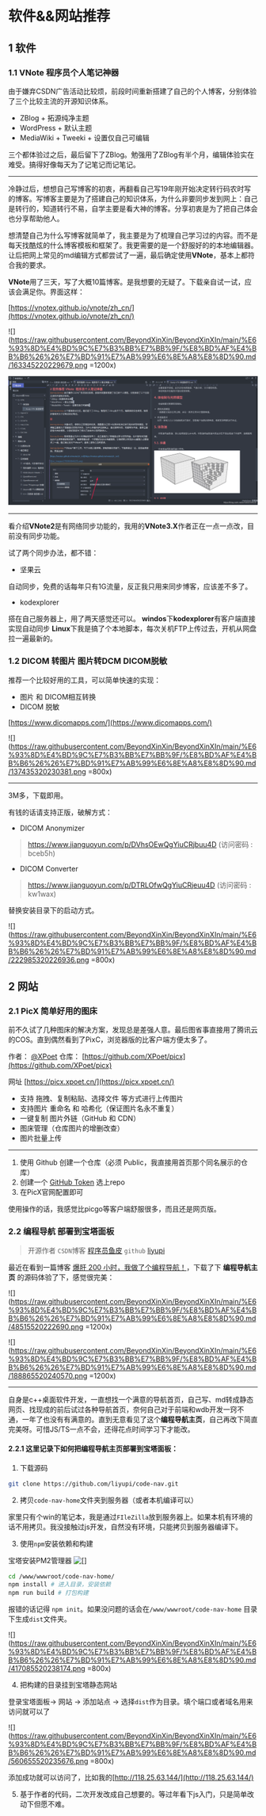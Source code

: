 # 软件&&网站推荐

## 1 软件

### 1.1 VNote 程序员个人笔记神器

由于嫌弃CSDN广告活动比较烦，前段时间重新搭建了自己的个人博客，分别体验了三个比较主流的开源知识体系。
* ZBlog + 拓源纯净主题  
* WordPress  + 默认主题  
* MediaWiki + Tweeki + 设置仅自己可编辑  

三个都体验过之后，最后留下了ZBlog。勉强用了ZBlog有半个月，编辑体验实在难受。搞得好像每天为了记笔记而记笔记。

---


冷静过后，想想自己写博客的初衷，再翻看自己写19年刚开始决定转行码农时写的博客。写博客主要是为了搭建自己的知识体系，为什么非要同步发到网上：自己是转行的，知道转行不易，自学主要是看大神的博客。分享初衷是为了把自己体会也分享帮助他人。

想清楚自己为什么写博客就简单了，我主要是为了梳理自己学习过的内容。而不是每天找酷炫的什么博客模板和框架了。我更需要的是一个舒服好的的本地编辑器。让后把网上常见的md编辑方式都尝试了一遍，最后确定使用**VNote**，基本上都符合我的要求。

**VNote**用了三天，写了大概10篇博客。是我想要的无疑了。下载亲自试一试，应该会满足你。界面这样：

[https://vnotex.github.io/vnote/zh_cn/](https://vnotex.github.io/vnote/zh_cn/)


![](https://raw.githubusercontent.com/BeyondXinXin/BeyondXinXIn/main/%E6%93%8D%E4%BD%9C%E7%B3%BB%E7%BB%9F/%E8%BD%AF%E4%BB%B6%26%26%E7%BD%91%E7%AB%99%E6%8E%A8%E8%8D%90.md/163345220229679.png =1200x)

![](https://raw.githubusercontent.com/BeyondXinXin/BeyondXinXIn/main/%E6%93%8D%E4%BD%9C%E7%B3%BB%E7%BB%9F/%E8%BD%AF%E4%BB%B6%26%26%E7%BD%91%E7%AB%99%E6%8E%A8%E8%8D%90.md/259055220217546.png)



---

看介绍**VNote2**是有网络同步功能的，我用的**VNote3.X**作者正在一点一点改，目前没有同步功能。

试了两个同步办法，都不错：
* 坚果云

自动同步，免费的话每年只有1G流量，反正我只用来同步博客，应该差不多了。

* kodexplorer

搭在自己服务器上，用了两天感觉还可以。
**windos**下**kodexplorer**有客户端直接实现自动同步
**Linux**下我是搞了个本地脚本，每次关机FTP上传过去，开机从网盘拉一遍最新的。



### 1.2 DICOM 转图片 图片转DCM DICOM脱敏

推荐一个比较好用的工具，可以简单快速的实现：
* 图片 和 DICOM相互转换
* DICOM 脱敏

[https://www.dicomapps.com/](https://www.dicomapps.com/)


![](https://raw.githubusercontent.com/BeyondXinXin/BeyondXinXIn/main/%E6%93%8D%E4%BD%9C%E7%B3%BB%E7%BB%9F/%E8%BD%AF%E4%BB%B6%26%26%E7%BD%91%E7%AB%99%E6%8E%A8%E8%8D%90.md/137435320230381.png =800x)


---

3M多，下载即用。

有钱的话请支持正版，破解方式：

* DICOM Anonymizer
> https://www.jianguoyun.com/p/DVhsOEwQgYiuCRjbuu4D (访问密码 : bceb5h)

* DICOM Converter
> https://www.jianguoyun.com/p/DTRLOfwQgYiuCRjeuu4D (访问密码 : kw1wax)

替换安装目录下的启动方式。

![](https://raw.githubusercontent.com/BeyondXinXin/BeyondXinXIn/main/%E6%93%8D%E4%BD%9C%E7%B3%BB%E7%BB%9F/%E8%BD%AF%E4%BB%B6%26%26%E7%BD%91%E7%AB%99%E6%8E%A8%E8%8D%90.md/222985320226936.png =800x)

## 2 网站


### 2.1 PicX 简单好用的图床
前不久试了几种图床的解决方案，发现总是差强人意。最后图省事直接用了腾讯云的COS。直到偶然看到了PixC，浏览器版的比客户端方便太多了。

作者： [@XPoet](https://xpoet.cn/)
仓库： [https://github.com/XPoet/picx](https://github.com/XPoet/picx)

网址 
[https://picx.xpoet.cn/](https://picx.xpoet.cn/)


* 支持 拖拽、复制粘贴、选择文件 等方式进行上传图片
* 支持图片 重命名 和 哈希化（保证图片名永不重复）
* 一键复制 图片外链（GitHub 和 CDN）
* 图床管理（仓库图片的增删改查）
* 图片批量上传

---

1. 使用 Github 创建一个仓库（必须 Public，我直接用首页那个同名展示的仓库）
2. 创建一个 [GitHub Token](https://github.com/settings/tokens/new) 选上repo
3. 在PicX官网配置即可

使用操作的话，我感觉比picgo等客户端舒服很多，而且还是网页版。


### 2.2 编程导航   部署到宝塔面板

>开源作者 `CSDN`博客 [程序员鱼皮](https://blog.csdn.net/weixin_41701290)
`github` [liyupi](https://github.com/liyupi)


最近在看到一篇博客 [爆肝 200 小时，我做了个编程导航！](https://blog.csdn.net/weixin_41701290/article/details/113036378)，下载了下 **编程导航主页** 的源码体验了下，感觉很完美：    


![](https://raw.githubusercontent.com/BeyondXinXin/BeyondXinXIn/main/%E6%93%8D%E4%BD%9C%E7%B3%BB%E7%BB%9F/%E8%BD%AF%E4%BB%B6%26%26%E7%BD%91%E7%AB%99%E6%8E%A8%E8%8D%90.md/48515520222690.png =1200x)

![](https://raw.githubusercontent.com/BeyondXinXin/BeyondXinXIn/main/%E6%93%8D%E4%BD%9C%E7%B3%BB%E7%BB%9F/%E8%BD%AF%E4%BB%B6%26%26%E7%BD%91%E7%AB%99%E6%8E%A8%E8%8D%90.md/188865520240570.png =1200x)

---

自身是c++桌面软件开发，一直想找一个满意的导航首页，自己写、md转成静态网页、找现成的前后试过各种导航首页，奈何自己对于前端和wdb开发一窍不通，一年了也没有有满意的。直到无意看见了这个**编程导航主页**，自己再改下简直完美呀。可惜JS/TS一点不会，还得花点时间学习下才能改。


#### 2.2.1 这里记录下如何把**编程导航主页**部署到宝塔面板：

1. 下载源码
```bash
git clone https://github.com/liyupi/code-nav.git
```
2. 拷贝`code-nav-home`文件夹到服务器（或者本机编译可以）

家里只有个win的笔记本，我是通过`FIleZilla`放到服务器上。如果本机有环境的话不用拷贝。我没接触过js开发，自然没有环境，只能拷贝到服务器编译下。

3. 使用`npm`安装依赖和构建

宝塔安装PM2管理器
![\[\]](https://img-blog.csdnimg.cn/20210126215846116.png)

```bash
cd /www/wwwroot/code-nav-home/
npm install # 进入目录，安装依赖
npm run build # 打包构建
```
报错的话记得 `npm init`。如果没问题的话会在`/www/wwwroot/code-nav-home` 目录下生成`dist`文件夹。

![](https://raw.githubusercontent.com/BeyondXinXin/BeyondXinXIn/main/%E6%93%8D%E4%BD%9C%E7%B3%BB%E7%BB%9F/%E8%BD%AF%E4%BB%B6%26%26%E7%BD%91%E7%AB%99%E6%8E%A8%E8%8D%90.md/417085520238174.png =800x)


4. 把构建的目录挂到宝塔静态网站

登录宝塔面板-> 网站 -> 添加站点 -> 选择`dist`作为目录。填个端口或者域名用来访问就可以了

![](https://raw.githubusercontent.com/BeyondXinXin/BeyondXinXIn/main/%E6%93%8D%E4%BD%9C%E7%B3%BB%E7%BB%9F/%E8%BD%AF%E4%BB%B6%26%26%E7%BD%91%E7%AB%99%E6%8E%A8%E8%8D%90.md/560655520235676.png =800x)

添加成功就可以访问了，比如我的[http://118.25.63.144/](http://118.25.63.144/)

5. 基于作者的代码，二次开发改成自己想要的。等过年看下js入门，只是简单改动下但愿不难。
